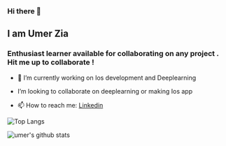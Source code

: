 ### Hi there 👋
## I am Umer Zia 
### Enthusiast  learner available for collaborating on any project . Hit me up to collaborate !



- 🔭 I’m currently working on Ios development and Deeplearning 

-  I’m looking to collaborate on deeplearning or making Ios app  

- 📫 How to reach me: [Linkedin](https://linkedin.com/in/muhammad-umer-zia)



![Top Langs](https://github-readme-stats.vercel.app/api/top-langs/?username=umerzia-7001&layout=compact?&theme=radical)

![umer's github stats](https://github-readme-stats.vercel.app/api?username=umerzia-7001&theme=radical)



